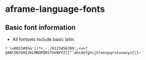 # aframe-language-fonts

## Basic font information
- All fontsets include basic latin:
```
! \u0022#$%&'()*+,-./0123456789:;<=>?@ABCDEFGHIJKLMNOPQRSTUVWXYZ[]^`abcdefghijklmnopqrstuvwxyz{|}~
```
